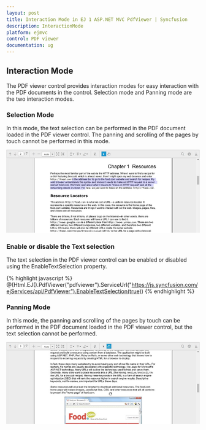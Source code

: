 ```yaml
---
layout: post
title: Interaction Mode in EJ 1 ASP.NET MVC PdfViewer | Syncfusion
description: InteractionMode
platform: ejmvc
control: PDF viewer
documentation: ug
---
```


## Interaction Mode

The PDF viewer control provides interaction modes for easy interaction with the PDF documents in the control. Selection mode and Panning mode are the two interaction modes.

### Selection Mode

In this mode, the text selection can be performed in the PDF document loaded in the PDF viewer control. The panning and scrolling of the pages by touch cannot be performed in this mode.

![Interaction mode select](Interaction-Mode_images/InteractionMode_1.jpeg)

### Enable or disable the Text selection

The text selection in the PDF viewer control can be enabled or disabled using the EnableTextSelection property.

{% highlight javascript %}
@(Html.EJ().PdfViewer("pdfviewer").ServiceUrl("https://js.syncfusion.com/ejServices/api/PdfViewer").EnableTextSelection(true))
{% endhighlight %}

### Panning Mode

In this mode, the panning and scrolling of the pages by touch can be performed in the PDF document loaded in the PDF viewer control, but the text selection cannot be performed.

![Interaction mode pan](Interaction-Mode_images/InteractionMode_2.jpeg)

